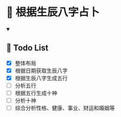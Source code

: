 # 🔮 根据生辰八字占卜

<details open>
  <summary><h2>📝 Todo List</h2></summary>

- [x] 整体布局
- [x] 根据日期获取生辰八字
- [x] 根据生辰八字生成五行
- [ ] 分析五行
- [ ] 根据五行生成十神
- [ ] 分析十神
- [ ] 综合分析性格、健康、事业、财运和婚姻等

</details>
